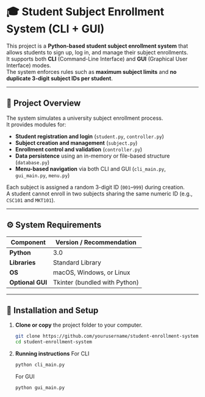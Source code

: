# 🎓 Student Subject Enrollment System (CLI + GUI)

This project is a **Python-based student subject enrollment system** that allows students to sign up, log in, and manage their subject enrollments.  
It supports both **CLI** (Command-Line Interface) and **GUI** (Graphical User Interface) modes.  
The system enforces rules such as **maximum subject limits** and **no duplicate 3-digit subject IDs per student**.

---

## 📘 Project Overview

The system simulates a university subject enrollment process.  
It provides modules for:
- **Student registration and login** (`student.py`, `controller.py`)
- **Subject creation and management** (`subject.py`)
- **Enrollment control and validation** (`controller.py`)
- **Data persistence** using an in-memory or file-based structure (`database.py`)
- **Menu-based navigation** via both CLI and GUI (`cli_main.py`, `gui_main.py`, `menu.py`)

Each subject is assigned a random 3-digit ID (`001`–`999`) during creation.  
A student cannot enroll in two subjects sharing the same numeric ID (e.g., `CSC101` and `MKT101`).

---

## ⚙️ System Requirements

| Component | Version / Recommendation |
|------------|--------------------------|
| **Python** | 3.0 |
| **Libraries** | Standard Library |
| **OS** | macOS, Windows, or Linux |
| **Optional GUI** | Tkinter (bundled with Python) |

---

## 🧩 Installation and Setup

1. **Clone or copy** the project folder to your computer.

   ```bash
   git clone https://github.com/yourusername/student-enrollment-system.git
   cd student-enrollment-system
2. **Running instructions**
   For CLI
   ```bash
   python cli_main.py
   ```
   For GUI
   ```bash
   python gui_main.py
   ```
